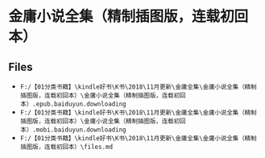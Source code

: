# 金庸小说全集（精制插图版，连载初回本）

## Files

- `F:/【01分类书籍】\kindle好书\K书\2018\11月更新\金庸全集\金庸小说全集（精制插图版，连载初回本）\金庸小说全集（精制插图版，连载初回本）.epub.baiduyun.downloading`
- `F:/【01分类书籍】\kindle好书\K书\2018\11月更新\金庸全集\金庸小说全集（精制插图版，连载初回本）\金庸小说全集（精制插图版，连载初回本）.mobi.baiduyun.downloading`
- `F:/【01分类书籍】\kindle好书\K书\2018\11月更新\金庸全集\金庸小说全集（精制插图版，连载初回本）\files.md`
